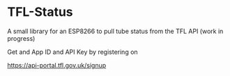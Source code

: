 # TFL-Status
A small library for an ESP8266 to pull tube status from the TFL API (work in progress)

Get and App ID and API Key by registering on 

https://api-portal.tfl.gov.uk/signup

